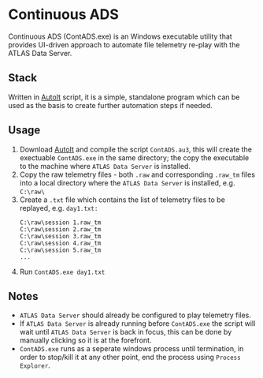 # Continuous ADS

Continuous ADS (ContADS.exe) is an Windows executable utility that provides UI-driven approach to automate file telemetry re-play with the ATLAS Data Server. 

## Stack

Written in [AutoIt](https://www.autoitscript.com/site/autoit/downloads/) script, it is a simple, standalone program which can be used as the basis to create further automation steps if needed. 

## Usage

1. Download [AutoIt](https://www.autoitscript.com/site/autoit/downloads/) and compile the script `ContADS.au3`, this will create the exectuable `ContADS.exe` in the same directory; the copy the executable to the machine where `ATLAS Data Server` is installed.
2. Copy the raw telemetry files - both `.raw` and corresponding `.raw_tm` files into a local directory where the `ATLAS Data Server` is installed, e.g. `C:\raw\`
3. Create a `.txt` file which contains the list of telemetry files to be replayed, e.g. `day1.txt:`
   ```
   C:\raw\session 1.raw_tm
   C:\raw\session 2.raw_tm
   C:\raw\session 3.raw_tm
   C:\raw\session 4.raw_tm
   C:\raw\session 5.raw_tm
   ...
   ```
4. Run `ContADS.exe day1.txt`

## Notes
- `ATLAS Data Server` should already be configured to play telemetry files.
- If `ATLAS Data Server` is already running before `ContADS.exe` the script will wait until `ATLAS Data Server` is back in focus, this can be done by manually clicking so it is at the forefront.
- `ContADS.exe` runs as a seperate windows process until termination, in order to stop/kill it at any other point, end the process using `Process Explorer`.
